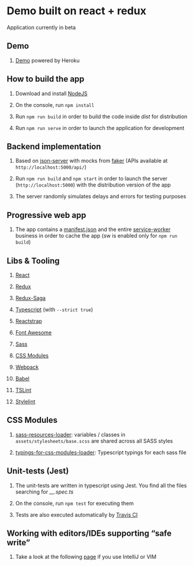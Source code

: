 Demo built on react + redux 
=========

Application currently in beta

## Demo 

1. [Demo](https://mc-react-app.herokuapp.com) powered by Heroku 

## How to build the app

1. Download and install [NodeJS](https://nodejs.org/en/)

2. On the console, run ``npm install``

3. Run ``npm run build`` in order to build the code inside *dist* for distribution 

4. Run ``npm run serve`` in order to launch the application for development 
   
## Backend implementation 

1. Based on [json-server](https://github.com/typicode/json-server) with mocks from [faker](https://github.com/Marak/faker.js) (APIs available at `http://localhost:5000/api/`)

2. Run ``npm run build`` and ``npm start`` in order to launch the server (``http://localhost:5000``) with the distribution version of the app 

3. The server randomly simulates delays and errors for testing purposes

## Progressive web app 

1. The app contains a [manifest.json](https://developers.google.com/web/fundamentals/engage-and-retain/web-app-manifest/) and the entire [service-worker](https://developers.google.com/web/fundamentals/getting-started/primers/service-workers) business in order to cache the app (sw is enabled only for ``npm run build``)

## Libs & Tooling

1. [React](https://reactjs.org)

2. [Redux](https://redux.js.org)

3. [Redux-Saga](https://redux-saga.js.org)

4. [Typescript](https://www.typescriptlang.org/) (with ``--strict true``) 

5. [Reactstrap](https://reactstrap.github.io)

6. [Font Awesome](http://fontawesome.io)

7. [Sass](http://sass-lang.com/) 

8. [CSS Modules](https://github.com/css-modules/css-modules) 

9. [Webpack](https://webpack.js.org/) 

10. [Babel](https://babeljs.io/) 

11. [TSLint](https://palantir.github.io/tslint/) 

12. [Stylelint](https://stylelint.io/) 

## CSS Modules

1. [sass-resources-loader](https://github.com/shakacode/sass-resources-loader): variables / classes in ``assets/stylesheets/base.scss`` are shared across all SASS styles

2. [typings-for-css-modules-loader](https://github.com/Jimdo/typings-for-css-modules-loader): Typescript typings for each sass file

## Unit-tests (Jest)

1. The unit-tests are written in typescript using Jest. You find all the files searching for *__.spec.ts*
 
2. On the console, run ``npm test`` for executing them 

3. Tests are also executed automatically by [Travis CI](https://travis-ci.com/)

## Working with editors/IDEs supporting “safe write”

1. Take a look at the following [page](https://webpack.github.io/docs/webpack-dev-server.html#working-with-editors-ides-supporting-safe-write) if you use IntelliJ or VIM 
